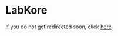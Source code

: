 # LabKore

If you do not get redirected soon, click [here](https://www.curseforge.com/minecraft/mc-mods/labkit-labkore)

<script type="text/javascript">
  window.location.replace(document.querySelector('a').href);
</script>